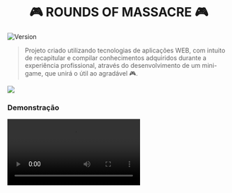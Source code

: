 <h1 align="center">🎮 ROUNDS OF MASSACRE 🎮</h1>
<p>
  <img alt="Version" src="https://img.shields.io/badge/version-0.1-blue.svg?cacheSeconds=2592000" />
</p>

> Projeto criado utilizando tecnologias de aplicações WEB, com intuito de recapitular e compilar conhecimentos adquiridos durante a experiência profissional, através do desenvolvimento de um mini-game, que unirá o útil ao agradável 🎮.

<img align="center" src="https://i.ibb.co/P15Whx1/mapa.png">
<br>

### Demonstração
<video src="video.mp4">

## Author

👤 **Kesse Dias**

* Website: linkedin.com/in/kesse-dias
* Github: [@kessedias](https://github.com/kessedias)
